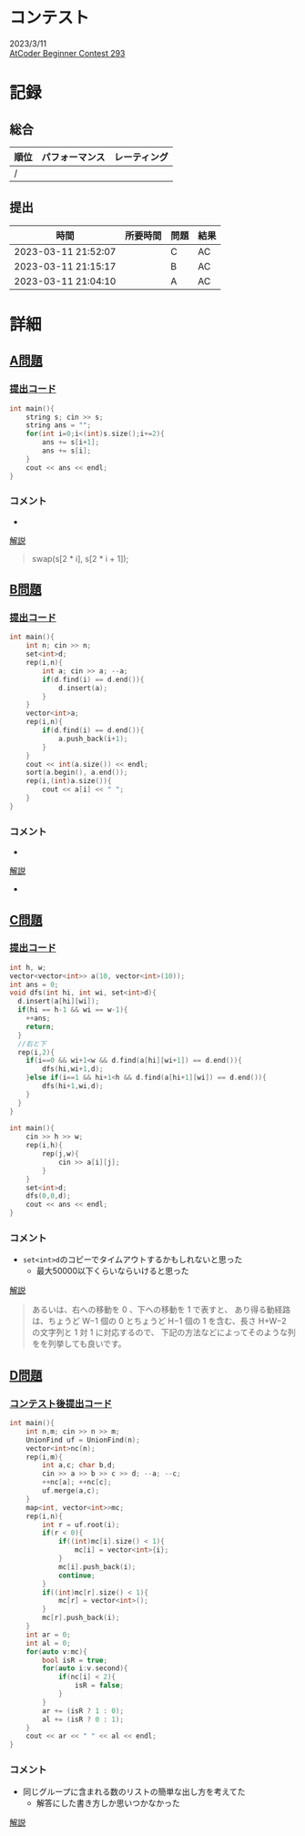 # コンテスト
2023/3/11<br>
[AtCoder Beginner Contest 293](https://atcoder.jp/contests/abc293)

# 記録
## 総合
|  順位  |  パフォーマンス  | レーティング |
| ---- | ---- | ---- |
|   /   |  |  |

## 提出
|  時間  |  所要時間  |  問題  | 結果 |
| ---- | ---- | ---- | ---- |
| 2023-03-11 21:52:07 |  | C | AC |
| 2023-03-11 21:15:17 |  | B | AC |
| 2023-03-11 21:04:10 |  | A | AC |


# 詳細
## [A問題](https://atcoder.jp/contests/abc293/tasks/abc293_a)
### [提出コード](https://atcoder.jp/contests/abc293/submissions/39603882)
```c++
int main(){
    string s; cin >> s;
    string ans = "";
    for(int i=0;i<(int)s.size();i+=2){
        ans += s[i+1];
        ans += s[i];
    }
    cout << ans << endl;
}   
```

### コメント

* 

[解説](https://atcoder.jp/contests/abc293/editorial/5956)

> swap(s[2 * i], s[2 * i + 1]);

## [B問題](https://atcoder.jp/contests/abc293/tasks/abc293_b)
### [提出コード](https://atcoder.jp/contests/abc293/submissions/39613179)
```c++
int main(){
    int n; cin >> n;
    set<int>d;
    rep(i,n){
        int a; cin >> a; --a;
        if(d.find(i) == d.end()){
            d.insert(a);
        }
    }
    vector<int>a;
    rep(i,n){
        if(d.find(i) == d.end()){
            a.push_back(i+1);
        }
    }
    cout << int(a.size()) << endl;
    sort(a.begin(), a.end());
    rep(i,(int)a.size()){
        cout << a[i] << " ";
    }
}   
```

### コメント

* 

[解説](https://atcoder.jp/contests/abc293/editorial/5946)

* 


## [C問題](https://atcoder.jp/contests/abc293/tasks/abc293_c)
### [提出コード](https://atcoder.jp/contests/abc293/submissions/39627904)

```c++
int h, w; 
vector<vector<int>> a(10, vector<int>(10));
int ans = 0;
void dfs(int hi, int wi, set<int>d){
  d.insert(a[hi][wi]);
  if(hi == h-1 && wi == w-1){
    ++ans;
    return;
  }
  //右と下
  rep(i,2){
    if(i==0 && wi+1<w && d.find(a[hi][wi+1]) == d.end()){
        dfs(hi,wi+1,d);
    }else if(i==1 && hi+1<h && d.find(a[hi+1][wi]) == d.end()){
        dfs(hi+1,wi,d);
    }
  }
}
 
int main(){
    cin >> h >> w;
    rep(i,h){
        rep(j,w){
            cin >> a[i][j];
        }
    }
    set<int>d;
    dfs(0,0,d);
    cout << ans << endl;
}   
```

### コメント
* ```set<int>d```のコピーでタイムアウトするかもしれないと思った
    * 最大50000以下くらいならいけると思った

[解説](https://atcoder.jp/contests/abc293/editorial/5948)

> あるいは、右への移動を 0 、下への移動を 1 で表すと、 あり得る動経路は、ちょうど W−1 個の 0 とちょうど H−1 個の 1 を含む、長さ H+W−2 の文字列と 1 対 1 に対応するので、 下記の方法などによってそのような列をを列挙しても良いです。


## [D問題](https://atcoder.jp/contests/abc293/tasks/abc293_d)
### [コンテスト後提出コード](https://atcoder.jp/contests/abc293/submissions/39643213)

```c++
int main(){
    int n,m; cin >> n >> m;
    UnionFind uf = UnionFind(n);
    vector<int>nc(n);
    rep(i,m){
        int a,c; char b,d;
        cin >> a >> b >> c >> d; --a; --c;
        ++nc[a]; ++nc[c];
        uf.merge(a,c);
    }
    map<int, vector<int>>mc;
    rep(i,n){
        int r = uf.root(i);
        if(r < 0){
            if((int)mc[i].size() < 1){
                mc[i] = vector<int>{i};
            }
            mc[i].push_back(i);
            continue;
        }
        if((int)mc[r].size() < 1){
            mc[r] = vector<int>();
        }
        mc[r].push_back(i);
    }
    int ar = 0;
    int al = 0;
    for(auto v:mc){
        bool isR = true;
        for(auto i:v.second){
            if(nc[i] < 2){
                isR = false;
            }
        }
        ar += (isR ? 1 : 0);
        al += (isR ? 0 : 1);
    }
    cout << ar << " " << al << endl;
}
```

### コメント
* 同じグループに含まれる数のリストの簡単な出し方を考えてた
    * 解答にした書き方しか思いつかなかった

[解説](https://atcoder.jp/contests/abc293/editorial/5954)
